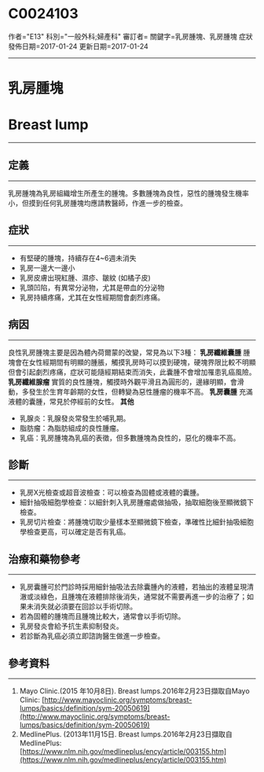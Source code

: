 # C0024103
作者="E13"
科別="一般外科;婦產科"
審訂者=
關鍵字=乳房腫塊、乳房腫塊 症狀
發佈日期=2017-01-24
更新日期=2017-01-24

----------
# 乳房腫塊
# Breast lump
----------
## 定義
----------

乳房腫塊為乳房組織增生所產生的腫塊。多數腫塊為良性，惡性的腫塊發生機率小，但摸到任何乳房腫塊均應請教醫師，作進一步的檢查。 

## 症狀
----------
- 有堅硬的腫塊，持續存在4~6週未消失
- 乳房一邊大一邊小
- 乳房皮膚出現紅腫、濕疹、皺紋 (如橘子皮)
- 乳頭凹陷，有異常分泌物，尤其是帶血的分泌物
- 乳房持續疼痛，尤其在女性經期間會劇烈疼痛。
## 病因
----------

良性乳房腫塊主要是因為體內荷爾蒙的改變，常見為以下3種：
**乳房纖維囊腫**
腫塊會在女性經期間有明顯的腫脹，觸摸乳房時可以摸到硬塊，硬塊界限比較不明顯但會引起劇烈疼痛，症狀可能隨經期結束而消失，此囊腫不會增加罹患乳癌風險。
**乳房纖維腺瘤**
實質的良性腫塊，觸摸時外觀平滑且為圓形的，邊緣明顯，會滑動，多發生於生育年齡期的女性，但轉變為惡性腫瘤的機率不高。
**乳房囊腫**
充滿液體的囊腫，常見於停經前的女性。 
**其他**

- 乳腺炎：乳腺發炎常發生於哺乳期。
- 脂肪瘤：為脂肪組成的良性腫瘤。
- 乳癌：乳房腫塊為乳癌的表徵，但多數腫塊為良性的，惡化的機率不高。
## 診斷
----------
- 乳房X光檢查或超音波檢查：可以檢查為固體或液體的囊腫。
- 細針抽吸細胞學檢查：以細針刺入乳房腫瘤處做抽吸，抽取細胞後至顯微鏡下檢查。
- 乳房切片檢查：將腫塊切取少量樣本至顯微鏡下檢查，準確性比細針抽吸細胞學檢查更高，可以確定是否有乳癌。 
## 治療和藥物參考
----------
- 乳房囊腫可於門診時採用細針抽吸法去除囊腫內的液體，若抽出的液體呈現清澈或淡綠色，且腫塊在液體排除後消失，通常就不需要再進一步的治療了；如果未消失就必須要在回診以手術切除。
- 若為固體的腫塊而且腫塊比較大，通常會以手術切除。
- 乳房發炎會給予抗生素抑制發炎。
- 若診斷為乳癌必須立即諮詢醫生做進一步檢查。 
## 參考資料
----------
1. Mayo Clinic.(2015 年10月8日). Breast lumps.2016年2月23日擷取自Mayo Clinic: 
  [http://www.mayoclinic.org/symptoms/breast-lumps/basics/definition/sym-20050619](http://www.mayoclinic.org/symptoms/breast-lumps/basics/definition/sym-20050619)
2. MedlinePlus. (2013年11月15日. Breast lumps.2016年2月23日擷取自MedlinePlus: 
  [https://www.nlm.nih.gov/medlineplus/ency/article/003155.htm](https://www.nlm.nih.gov/medlineplus/ency/article/003155.htm)


